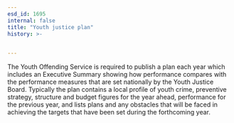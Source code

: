 ```yaml
---
esd_id: 1695
internal: false
title: "Youth justice plan"
history: >-
  

---
```


The Youth Offending Service is required to publish a plan each year which includes an Executive Summary showing how performance compares with the performance measures that are set nationally by the Youth Justice Board. Typically the plan contains a local profile of youth crime, preventive strategy, structure and budget figures for the year ahead, performance for the previous year, and lists plans and any obstacles that will be faced in achieving the targets that have been set during the forthcoming year.

